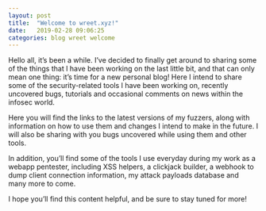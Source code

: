 ```yaml
---
layout: post
title:  "Welcome to wreet.xyz!"
date:   2019-02-28 09:06:25
categories: blog wreet welcome 
---
```


Hello all, it’s been a while. I’ve decided to finally get around to sharing some of the things that I have been working on the last little bit, and that can only mean one thing: it’s time for a new personal blog! Here I intend to share some of the security-related tools I have been working on, recently uncovered bugs, tutorials and occasional comments on news within the infosec world. 

Here you will find the links to the latest versions of my fuzzers, along with information on how to use them and changes I intend to make in the future. I will also be sharing with you bugs uncovered while using them and other tools. 

In addition, you’ll find some of the tools I use everyday during my work as a webapp pentester, including XSS helpers, a clickjack builder, a webhook to dump client connection information, my attack payloads database and many more to come.

I hope you’ll find this content helpful, and be sure to stay tuned for more!
